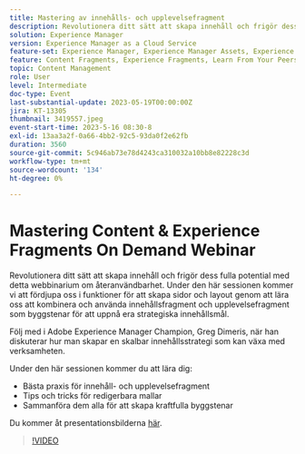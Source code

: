 ```yaml
---
title: Mastering av innehålls- och upplevelsefragment
description: Revolutionera ditt sätt att skapa innehåll och frigör dess fulla potential med detta webbinarium om återanvändbarhet.
solution: Experience Manager
version: Experience Manager as a Cloud Service
feature-set: Experience Manager, Experience Manager Assets, Experience Manager Sites
feature: Content Fragments, Experience Fragments, Learn From Your Peers
topic: Content Management
role: User
level: Intermediate
doc-type: Event
last-substantial-update: 2023-05-19T00:00:00Z
jira: KT-13305
thumbnail: 3419557.jpeg
event-start-time: 2023-5-16 08:30-8
exl-id: 13aa3a2f-0a66-4bb2-92c5-93da0f2e62fb
duration: 3560
source-git-commit: 5c946ab73e78d4243ca310032a10bb8e82228c3d
workflow-type: tm+mt
source-wordcount: '134'
ht-degree: 0%

---
```


# Mastering Content &amp; Experience Fragments On Demand Webinar

Revolutionera ditt sätt att skapa innehåll och frigör dess fulla potential med detta webbinarium om återanvändbarhet. Under den här sessionen kommer vi att fördjupa oss i funktioner för att skapa sidor och layout genom att lära oss att kombinera och använda innehållsfragment och upplevelsefragment som byggstenar för att uppnå era strategiska innehållsmål.

Följ med i Adobe Experience Manager Champion, Greg Dimeris, när han diskuterar hur man skapar en skalbar innehållsstrategi som kan växa med verksamheten.

Under den här sessionen kommer du att lära dig:

* Bästa praxis för innehåll- och upplevelsefragment
* Tips och tricks för redigerbara mallar
* Sammanföra dem alla för att skapa kraftfulla byggstenar

Du kommer åt presentationsbilderna [här](../../assets/experience-manager/may2023/mastering-content-and-experience-fragments/AEM_Content_fragments_and_Experience_Fragments_Webinar_Session_Final.pdf).

>[!VIDEO](https://video.tv.adobe.com/v/3419557/?learn=on)
